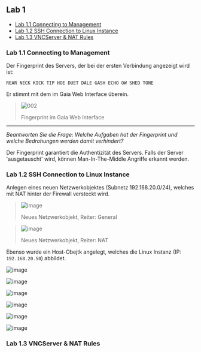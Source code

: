 ## Lab 1

<!-- vim-markdown-toc GFM -->

* [Lab 1.1 Connecting to Management](#lab-11-connecting-to-management)
* [Lab 1.2 SSH Connection to Linux Instance](#lab-12-ssh-connection-to-linux-instance)
* [Lab 1.3 VNCServer & NAT Rules](#lab-13-vncserver--nat-rules)

<!-- vim-markdown-toc -->

### Lab 1.1 Connecting to Management

Der Fingerprint des Servers, der bei der ersten Verbindung angezeigt wird ist:

`REAR NECK KICK TIP HOE DUET DALE GASH ECHO OW SHED TONE`

Er stimmt mit dem im Gaia Web Interface überein.

> ![002](https://user-images.githubusercontent.com/173962/116440505-dfc4d180-a850-11eb-9774-08411186ece4.PNG)
>
> Fingerprint im Gaia Web Interface

---

_Beantworten Sie die Frage: Welche Aufgaben hat der Fingerprint und welche Bedrohungen werden damit verhindert?_

Der Fingerprint garantiert die Authentizität des Servers. Falls der Server 'ausgetauscht' wird, können Man-In-The-Middle Angriffe erkannt werden.

### Lab 1.2 SSH Connection to Linux Instance

Anlegen eines neuen Netzwerkobjektes (Subnetz 192.168.20.0/24), welches mit NAT hinter der Firewall versteckt wird.

> ![image](https://user-images.githubusercontent.com/173962/116457764-19530800-a864-11eb-8acc-00c64e2c3783.png)
>
> Neues Netzwerkobjekt, Reiter: General

> ![image](https://user-images.githubusercontent.com/173962/116457797-24a63380-a864-11eb-8b16-17e8f28af12e.png)
>
> Neues Netzwerkobjekt, Reiter: NAT

Ebenso wurde ein Host-Obejtk angelegt, welches die Linux Instanz (IP: `192.168.20.50`) abbildet.

![image](https://user-images.githubusercontent.com/173962/116458672-320fed80-a865-11eb-8964-93ca2058e15d.png)

![image](https://user-images.githubusercontent.com/173962/116462870-460a1e00-a86a-11eb-91e4-4a898ec0e51f.png)

![image](https://user-images.githubusercontent.com/173962/116461224-4bfeff80-a868-11eb-8dbc-87ca3f20934a.png)

![image](https://user-images.githubusercontent.com/173962/116460772-b82d3380-a867-11eb-914c-251b079ddaf4.png)

![image](https://user-images.githubusercontent.com/173962/116462086-5a99e680-a869-11eb-8c1e-d9d56f243200.png)

![image](https://user-images.githubusercontent.com/173962/116464247-08a69000-a86c-11eb-883b-5481d05206fc.png)

### Lab 1.3 VNCServer & NAT Rules
